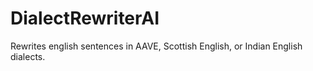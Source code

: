 # DialectRewriterAI
Rewrites english sentences in AAVE, Scottish English, or Indian English dialects.
